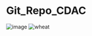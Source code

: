 # Git_Repo_CDAC
![image](https://user-images.githubusercontent.com/110655425/189103929-b939d16c-6a09-4c02-94f4-8a2bebbe3d73.jpeg)
![wheat](https://user-images.githubusercontent.com/110655425/189168686-81a3cff2-d14f-49c5-a793-79f1c1c0786f.jpg)
